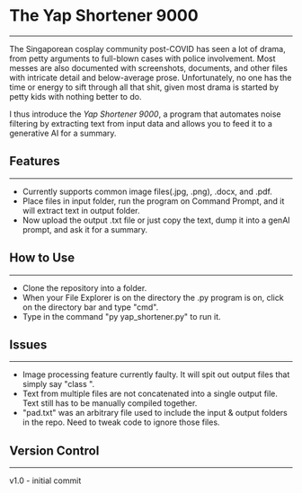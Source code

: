 # The Yap Shortener 9000
---

The Singaporean cosplay community post-COVID has seen a lot of drama, from petty arguments to full-blown cases with police involvement.
Most messes are also documented with screenshots, documents, and other files with intricate detail and below-average prose.
Unfortunately, no one has the time or energy to sift through all that shit, given most drama is started by petty kids with nothing better to do.

I thus introduce the *Yap Shortener 9000*, a program that automates noise filtering by extracting text from input data and allows you to feed it to a generative AI for a summary.

## Features
---
- Currently supports common image files(.jpg, .png), .docx, and .pdf.
- Place files in input folder, run the program on Command Prompt, and it will extract text in output folder.
- Now upload the output .txt file or just copy the text, dump it into a genAI prompt, and ask it for a summary.

## How to Use
---
- Clone the repository into a folder.
- When your File Explorer is on the directory the .py program is on, click on the directory bar and type "cmd".
- Type in the command "py yap_shortener.py" to run it.

## Issues
---
- Image processing feature currently faulty. It will spit out output files that simply say "class <Exception>".
- Text from multiple files are not concatenated into a single output file. Text still has to be manually compiled together.
- "pad.txt" was an arbitrary file used to include the input & output folders in the repo. Need to tweak code to ignore those files.

## Version Control
---

v1.0 - initial commit
